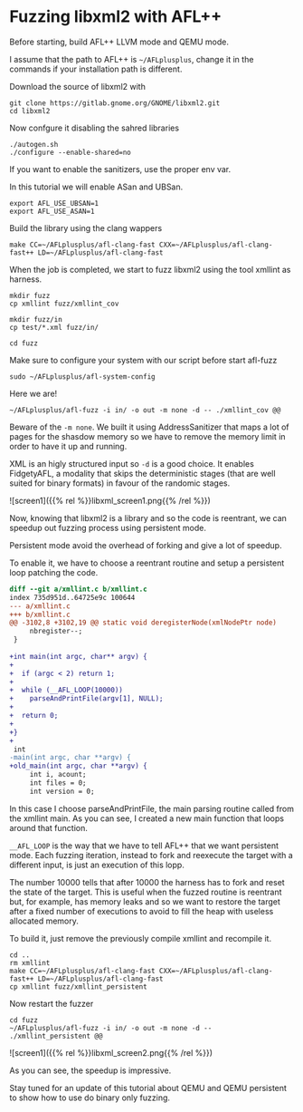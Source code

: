 # Fuzzing libxml2 with AFL++

Before starting, build AFL++ LLVM mode and QEMU mode.

I assume that the path to AFL++ is `~/AFLplusplus`, change it in the commands if your installation path is different.

Download the source of libxml2 with

```
git clone https://gitlab.gnome.org/GNOME/libxml2.git
cd libxml2
```

Now confgure it disabling the sahred libraries

```
./autogen.sh
./configure --enable-shared=no
```

If you want to enable the sanitizers, use the proper env var.

In this tutorial we will enable ASan and UBSan.

```
export AFL_USE_UBSAN=1
export AFL_USE_ASAN=1
```

Build the library using the clang wappers

```
make CC=~/AFLplusplus/afl-clang-fast CXX=~/AFLplusplus/afl-clang-fast++ LD=~/AFLplusplus/afl-clang-fast
```

When the job is completed, we start to fuzz libxml2 using the tool xmllint as harness.

```
mkdir fuzz
cp xmllint fuzz/xmllint_cov

mkdir fuzz/in
cp test/*.xml fuzz/in/

cd fuzz
```

Make sure to configure your system with our script before start afl-fuzz

```
sudo ~/AFLplusplus/afl-system-config
```

Here we are!

```
~/AFLplusplus/afl-fuzz -i in/ -o out -m none -d -- ./xmllint_cov @@
```

Beware of the `-m none`. We built it using AddressSanitizer that maps a lot of pages for the shasdow memory so we have to remove the memory limit in order to have it up and running.

XML is an higly structured input so `-d` is a good choice. It enables FidgetyAFL, a modality that skips the deterministic stages (that are well suited for binary formats) in favour of the randomic stages.

![screen1]({{% rel %}}libxml_screen1.png{{% /rel %}})

Now, knowing that libxml2 is a library and so the code is reentrant, we can speedup out fuzzing process using persistent mode.

Persistent mode avoid the overhead of forking and give a lot of speedup.

To enable it, we have to choose a reentrant routine and setup a persistent loop patching the code.

```diff
diff --git a/xmllint.c b/xmllint.c
index 735d951d..64725e9c 100644
--- a/xmllint.c
+++ b/xmllint.c
@@ -3102,8 +3102,19 @@ static void deregisterNode(xmlNodePtr node)
     nbregister--;
 }
 
+int main(int argc, char** argv) {
+
+  if (argc < 2) return 1;
+
+  while (__AFL_LOOP(10000))
+    parseAndPrintFile(argv[1], NULL);
+
+  return 0;
+
+}
+
 int
-main(int argc, char **argv) {
+old_main(int argc, char **argv) {
     int i, acount;
     int files = 0;
     int version = 0;
```

In this case I choose parseAndPrintFile, the main parsing routine called from the xmllint main. As you can see, I created a new main function that loops around that function.

`__AFL_LOOP` is the way that we have to tell AFL++ that we want persistent mode. Each fuzzing iteration, instead to fork and reexecute the target with a different input, is just an execution of this lopp.

The number 10000 tells that after 10000 the harness has to fork and reset the state of the target. This is useful when the fuzzed routine is reentrant but, for example, has memory leaks and so we want to restore the target after a fixed number of executions to avoid to fill the heap with useless allocated memory.

To build it, just remove the previously compile xmllint and recompile it.

```
cd ..
rm xmllint
make CC=~/AFLplusplus/afl-clang-fast CXX=~/AFLplusplus/afl-clang-fast++ LD=~/AFLplusplus/afl-clang-fast
cp xmllint fuzz/xmllint_persistent
```

Now restart the fuzzer

```
cd fuzz
~/AFLplusplus/afl-fuzz -i in/ -o out -m none -d -- ./xmllint_persistent @@
```

![screen1]({{% rel %}}libxml_screen2.png{{% /rel %}})

As you can see, the speedup is impressive.

Stay tuned for an update of this tutorial about QEMU and QEMU persistent to show how to use do binary only fuzzing.

